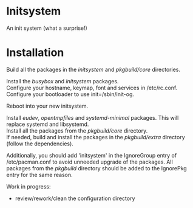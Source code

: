 Initsystem
==========

An init system (what a surprise!)

Installation
============

Build all the packages in the _initsystem_ and _pkgbuild/core_ directories.


Install the _busybox_ and _initsystem_ packages.  
Configure your hostname, keymap, font and services in /etc/rc.conf.  
Configure your bootloader to use init=/sbin/init-og.


Reboot into your new initsystem.


Install _eudev_, _opentmpfiles_ and _systemd-minimal_ packages. This will replace systemd and libsystemd.  
Install all the packages from the _pkgbuild/core_ directory.  
If needed, build and install the packages in the _pkgbuild/extra_ directory (follow the dependencies).


Additionally, you should add 'initsystem' in the IgnoreGroup entry of /etc/pacman.conf to avoid unneeded upgrade of the packages.
All packages from the _pkgbuild_ directory should be added to the IgnorePkg entry for the same reason.

Work in progress:

- review/rework/clean the configuration directory
